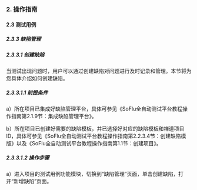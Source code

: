 ### 2. 操作指南

#### 2.3 测试用例

##### 2.3.3 缺陷管理

##### 2.3.3.1 创建缺陷

当测试出现问题时，用户可以通过创建缺陷对问题进行及时记录和管理。本节将为您具体介绍如何创建缺陷。

##### 2.3.3.1.1 前提条件

a）所在项目已集成好缺陷管理平台，具体可参见《SoFlu全自动测试平台教程操作指南第2.1.9节：集成缺陷管理平台》。

b）所在项目已创建好需要的缺陷模板，并已选择好对应的缺陷模板和禅道项目ID，具体可参见《SoFlu全自动测试平台教程操作指南第2.2.3.4节：创建缺陷模版》以及《SoFlu全自动测试平台教程操作指南第1.1节：创建项目》。 

##### 2.3.3.1.2 操作步骤

a）进入项目的测试用例功能模块，切换到“缺陷管理”页面，单击创建缺陷，打开“新增缺陷”页面。
